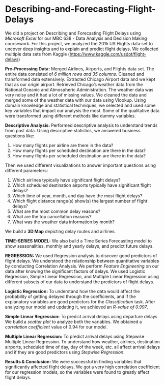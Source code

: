 # Describing-and-Forecasting-Flight-Delays
We did a project on Describing and Forecasting Flight Delays using *Microsoft Excel* for our MBC 638 - Data Analysis and Decision Making coursework.
For this project, we analyzed the 2015 US Flights data set to uncover deep insights and to explain and predict flight delays.
We collected multiple data sets from Kaggle (https://www.kaggle.com/usdot/flight-delays)

**Pre-Processing Data:**
Merged Airlines, Airports, and Flights data set. The entire data consisted of *6 million rows and 35 columns*.
Cleaned and transformed data extensively. Extracted Chicago Airport data and we kept that as our origin airport.
Retrieved Chicago’s weather data from the National Oceanic and Atmospheric Administration.
The weather data was very noisy and it had a lot of missing values. We cleaned the data and merged some of the weather data with our data using Vlookup.
Using domain knowledge and statistical techniques, we selected and used some key variables that impact our analysis the most.
Some of the qualitative data were transformed using different methods like dummy variables.

**Descriptive Analysis:**
Performed descriptive analysis to understand trends from past data.
Using descriptive statistics, we answered business questions like:
1. How many flights per airline are there in the data? 
2. How many flights per scheduled destination are there in the data? 
3. How many flights per scheduled destination are there in the data? 

Then we used different visualizations to answer important questions using different parameters: 
1. Which airlines typically have significant flight delays? 
2. Which scheduled destination airports typically have significant flight delays? 
3. Which time of year, month, and day have the most flight delays? 
4. Which flight distance range(s) show(s) the largest number of flight delays? 
5. What are the most common delay reasons? 
6. What are the top cancellation reasons? 
7. What was the weather data information by month? 

We build a **3D Map** depicting delay routes and airlines.

**TIME-SERIES MODEL:** We also build a Time Series Forecasting model to show seasonalities, monthly and yearly delays, and predict future delays.

**REGRESSION:** We used Regression analysis to discover good predictors of flight delays. We understood the relationship between quantitative variables by conducting Correlation Analysis. We perform *Feature Engineering* on our data after knowing the significant factors of delays. We used Logistic Regression, Simple Linear Regression, and Multiple Linear Regression using different subsets of our data to understand the predictors of flight delays.

**Logistic Regression:** To understand how the data would affect the probability of getting delayed through the coefficients, and if the explanatory variables are good predictors for the *Classification* task. After analyzing our model and updating it, we achieved an *R-value of 0.997*.

**Simple Linear Regression:** To predict arrival delays using departure delays. We build a *scatter plot* to analyze both the variables. We obtained a *correlation coefficient* value of 0.94 for our model.

**Multiple Linear Regression:** To predict arrival delays using Stepwise Multiple Linear Regression. To understand how weather, airlines, destination airports, scheduled time of day, day of the week, etc. all affect arrival delays and if they are good predictors using *Stepwise Regression*.

**Results & Conclusion:** We were successful in finding variables that significantly affected flight delays. We got a very high correlation coefficient for our regression models, so the variables were found to greatly affect flight delays.
